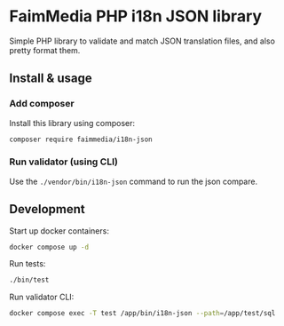 # FaimMedia PHP i18n JSON library

Simple PHP library to validate and match JSON translation files, and also pretty format them.

## Install & usage

### Add composer

Install this library using composer:

```bash
composer require faimmedia/i18n-json
```

### Run validator (using CLI)

Use the `./vendor/bin/i18n-json` command to run the json compare.

## Development

Start up docker containers:

```bash
docker compose up -d
```

Run tests:

```bash
./bin/test
```

Run validator CLI:

```bash
docker compose exec -T test /app/bin/i18n-json --path=/app/test/sql
```
